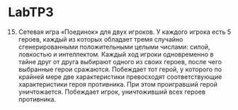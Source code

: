 # LabTP3
15. Сетевая игра «Поединок» для двух игроков. У каждого
игрока есть 5 героев, каждый из которых обладает тремя
случайно сгенерированными положительными целыми числами:
силой, ловкостью и интеллектом. Каждый ход игроки
одновременно в тайне друг от друга выбирают одного из своих
героев, после чего выбранные герои сражаются. Побеждает тот
герой, у которого по крайней мере две характеристики
превосходят соответствующие характеристики героя
противника. При этом проигравший герой уничтожается.
Побеждает игрок, уничтоживший всех героев противника.
